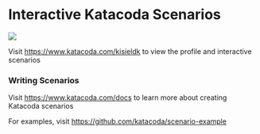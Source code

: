 # Interactive Katacoda Scenarios

[![](http://shields.katacoda.com/katacoda/kisieldk/count.svg)](https://www.katacoda.com/kisieldk "Get your profile on Katacoda.com")

Visit https://www.katacoda.com/kisieldk to view the profile and interactive scenarios

### Writing Scenarios
Visit https://www.katacoda.com/docs to learn more about creating Katacoda scenarios

For examples, visit https://github.com/katacoda/scenario-example
